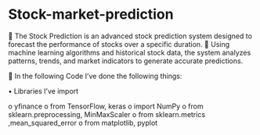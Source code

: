 # Stock-market-prediction

	The Stock Prediction is an advanced stock prediction system designed to forecast the performance of stocks over a specific duration. 
	Using machine learning algorithms and historical stock data, the system analyzes patterns, trends, and market indicators to generate accurate predictions.


	In the following Code I’ve done the following things:

•	Libraries I’ve import

o	yfinance 
o	from TensorFlow, keras
o	import NumPy 
o	from sklearn.preprocessing, MinMaxScaler
o	from sklearn.metrics ,mean_squared_error
o	from matplotlib, pyplot 



